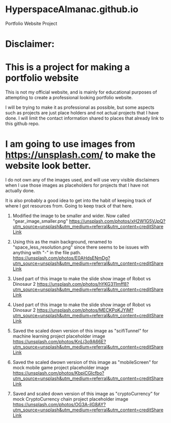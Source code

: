 # HyperspaceAlmanac.github.io
Portfolio Website Project

# Disclaimer:
# This is a project for making a portfolio website
This is not my official website, and is mainly for educational purposes of attempting to create
a professional looking portfolio website.

I will be trying to make it as professional as possible, but some aspects such as projects are
just place holders and not actual projects that I have done.
I will limit the contact information shared to places that already link to this github repo.

# I am going to use images from https://unsplash.com/ to make the website look better.
I do not own any of the images used, and will use very visible disclaimers when I use
those images as placeholders for projects that I have not actually done.

It is also probably a good idea to get into the habit of keeping track of where I got 
resources from. Going to keep track of that here.

1. Modified the image to be smaller and wider. Now called "gear_image_smaller.png"
https://unsplash.com/photos/xH2W1G5VJpQ?utm_source=unsplash&utm_medium=referral&utm_content=creditShareLink

2. Using this as the main background, renamed to "space_less_resolution.png" since there seems to be issues
with anything with "-" in the file path.
https://unsplash.com/photos/E0AHdsENmDg?utm_source=unsplash&utm_medium=referral&utm_content=creditShareLink

3. Used part of this image to make the slide show image of Robot vs Dinosaur 2
https://unsplash.com/photos/hYKG311mff8?utm_source=unsplash&utm_medium=referral&utm_content=creditShareLink

4. Used part of this image to make the slide show image of Robot vs Dinosaur 2
https://unsplash.com/photos/MECKPoKJYjM?utm_source=unsplash&utm_medium=referral&utm_content=creditShareLink

5. Saved the scaled down version of this image as "scifiTunnel" for machine learning project placeholder image
https://unsplash.com/photos/KnLj3o9A66E?utm_source=unsplash&utm_medium=referral&utm_content=creditShareLink

6. Saved the scaled dwown version of this image as "mobileScreen" for mock mobile game project placeholder image
https://unsplash.com/photos/KbpjCGIcfbo?utm_source=unsplash&utm_medium=referral&utm_content=creditShareLink

7. Saved and scaled down version of this image as "cryptoCurrency" for mock CryptoCurrency chain project placeholder image
https://unsplash.com/photos/OG3A-ilG8AY?utm_source=unsplash&utm_medium=referral&utm_content=creditShareLink
